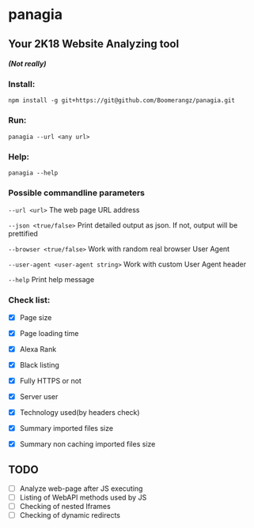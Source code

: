 # panagia

## Your 2K18 Website Analyzing tool

#### *(Not really)*

### Install:
`npm install -g git+https://git@github.com/Boomerangz/panagia.git`

### Run:
`panagia --url <any url>`

### Help:
`panagia --help`


### Possible commandline parameters
`--url <url>` The web page URL address

`--json <true/false>` Print detailed output as json. If not, output will be prettified

`--browser <true/false>` Work with random real browser User Agent

`--user-agent <user-agent string>`   Work with custom User Agent header

`--help`  Print help message

### Check list:

- [x] Page size
- [x] Page loading time
- [x] Alexa Rank
- [x] Black listing
- [x] Fully HTTPS or not
- [x] Server user
- [x] Technology used(by headers check)
- [x] Summary imported files size
- [x] Summary non caching imported files size



## TODO
- [ ] Analyze web-page after JS executing
- [ ] Listing of WebAPI methods used by JS
- [ ] Checking of nested Iframes
- [ ] Checking of dynamic redirects